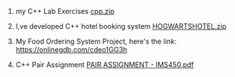 
1. my C++ Lab Exercises
[cpp.zip](https://github.com/user-attachments/files/21208271/cpp.zip)

2. I,ve developed C++ hotel booking system 
[HOGWARTSHOTEL.zip](https://github.com/user-attachments/files/21208304/HOGWARTSHOTEL.zip)

3. My Food Ordering System Project, here's the link: 
https://onlinegdb.com/cdeo1GG3h

4) C++ Pair Assignment
   [PAIR ASSIGNMENT - IMS450.pdf](https://github.com/user-attachments/files/21209455/PAIR.ASSIGNMENT.-.IMS450.pdf)
